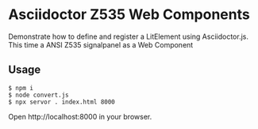# Asciidoctor Z535 Web Components

Demonstrate how to define and register a LitElement using Asciidoctor.js.
This time a ANSI Z535 signalpanel as a Web Component

## Usage

    $ npm i
    $ node convert.js
    $ npx servor . index.html 8000

Open http://localhost:8000 in your browser.
